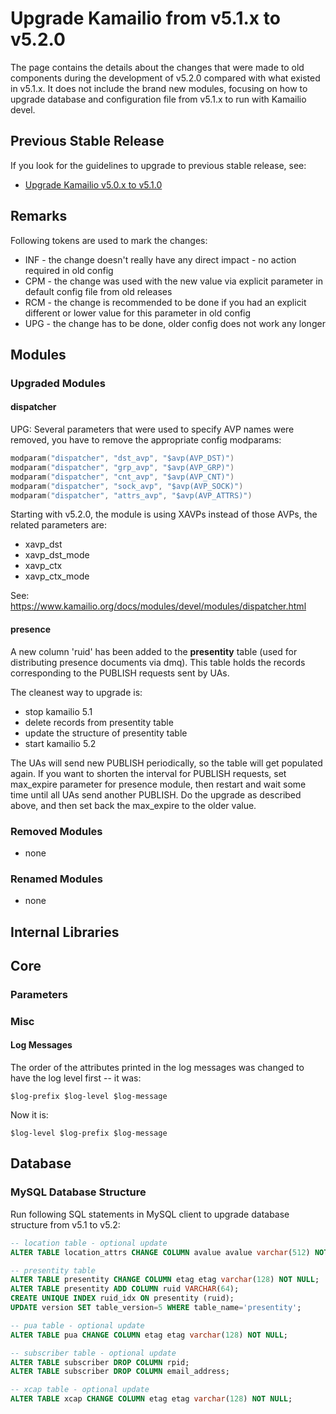 # Upgrade Kamailio from v5.1.x to v5.2.0

The page contains the details about the changes that were made to old
components during the development of v5.2.0 compared with what existed
in v5.1.x. It does not include the brand new modules, focusing on how to
upgrade database and configuration file from v5.1.x to run with Kamailio
devel.

## Previous Stable Release

If you look for the guidelines to upgrade to previous stable release,
see:

-   [Upgrade Kamailio v5.0.x to v5.1.0](/install/upgrade/5.0.x-to-5.1.0)

## Remarks

Following tokens are used to mark the changes:

-   INF - the change doesn't really have any direct impact - no action
    required in old config
-   CPM - the change was used with the new value via explicit parameter
    in default config file from old releases
-   RCM - the change is recommended to be done if you had an explicit
    different or lower value for this parameter in old config
-   UPG - the change has to be done, older config does not work any
    longer

## Modules

### Upgraded Modules

#### dispatcher

UPG: Several parameters that were used to specify AVP names were
removed, you have to remove the appropriate config modparams:

``` c
modparam("dispatcher", "dst_avp", "$avp(AVP_DST)")
modparam("dispatcher", "grp_avp", "$avp(AVP_GRP)")
modparam("dispatcher", "cnt_avp", "$avp(AVP_CNT)")
modparam("dispatcher", "sock_avp", "$avp(AVP_SOCK)")
modparam("dispatcher", "attrs_avp", "$avp(AVP_ATTRS)")
```

Starting with v5.2.0, the module is using XAVPs instead of those AVPs,
the related parameters are:

-   xavp_dst
-   xavp_dst_mode
-   xavp_ctx
-   xavp_ctx_mode

See:
<https://www.kamailio.org/docs/modules/devel/modules/dispatcher.html>

#### presence

A new column 'ruid' has been added to the **presentity** table (used for
distributing presence documents via dmq). This table holds the records
corresponding to the PUBLISH requests sent by UAs.

The cleanest way to upgrade is:

-   stop kamailio 5.1
-   delete records from presentity table
-   update the structure of presentity table
-   start kamailio 5.2

The UAs will send new PUBLISH periodically, so the table will get
populated again. If you want to shorten the interval for PUBLISH
requests, set max_expire parameter for presence module, then restart and
wait some time until all UAs send another PUBLISH. Do the upgrade as
described above, and then set back the max_expire to the older value.

### Removed Modules

-   none

### Renamed Modules

-   none

## Internal Libraries

## Core

### Parameters

### Misc

#### Log Messages

The order of the attributes printed in the log messages was changed to
have the log level first -- it was:

    $log-prefix $log-level $log-message

Now it is:

    $log-level $log-prefix $log-message

## Database

### MySQL Database Structure

Run following SQL statements in MySQL client to upgrade database
structure from v5.1 to v5.2:

``` sql
-- location table - optional update
ALTER TABLE location_attrs CHANGE COLUMN avalue avalue varchar(512) NOT NULL DEFAULT '';

-- presentity table
ALTER TABLE presentity CHANGE COLUMN etag etag varchar(128) NOT NULL;
ALTER TABLE presentity ADD COLUMN ruid VARCHAR(64);
CREATE UNIQUE INDEX ruid_idx ON presentity (ruid);
UPDATE version SET table_version=5 WHERE table_name='presentity';

-- pua table - optional update
ALTER TABLE pua CHANGE COLUMN etag etag varchar(128) NOT NULL;

-- subscriber table - optional update
ALTER TABLE subscriber DROP COLUMN rpid;
ALTER TABLE subscriber DROP COLUMN email_address;

-- xcap table - optional update
ALTER TABLE xcap CHANGE COLUMN etag etag varchar(128) NOT NULL;
```
